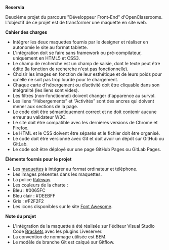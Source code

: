 **Reservia**

Deuxième projet du parcours "Développeur Front-End" d'OpenClassrooms. L'objectif de ce projet est de transformer une maquette en site web.

**Cahier des charges**

* Intégrer les deux maquettes fournis par le designer et réaliser en autonomie le site au format tablette.
* L'intégration doit se faire sans framework ou pré-compilateur, uniquement en HTML5 et CSS3.
* Le champ de recherche est un champ de saisie, dont le texte peut être édité (la fonction de recherche n'est pas fonctionnelle).
* Choisir les images en fonction de leur esthétique et de leurs poids pour qu'elle ne soit pas trop lourde pour le chargement.
* Chaque carte d’hébergement ou d’activité doit être cliquable dans son intégralité (les liens sont vides).
* Les filtres (non-fonctionnel) doivent changer d'apparence au survol.
* Les liens “Hébergements” et “Activités” sont des ancres qui doivent mener aux sections de la page.
* Le code doit être sémantiquement correct et ne doit contenir aucune erreur au validateur W3C.
* Le site doit être compatible avec les dernières versions de Chrome et Firefox.
* Le HTML et le CSS doivent être séparés et le fichier doit être organisé.
* Le code doit être versionné avec Git et doit avoir un dépôt sur GitHub ou GitLab.
* Le code soit être déployé sur une page GitHub Pages ou GitLab Pages.

**Éléments fournis pour le projet**

* Les [maquettes](https://s3-eu-west-1.amazonaws.com/course.oc-static.com/projects/Front-End+V2/P2+HTML+%26+CSS/Projet+2+-+Reservia+FR.zip) à intégrer au format ordinateur et téléphone.
* Les images présentes dans les maquettes.
* La police [Raleway](https://fonts.google.com/specimen/Raleway).
* Les couleurs de la charte :
* Bleu : #0065FC
* Bleu clair : #DEEBFF
* Gris : #F2F2F2
* Les icons disponibles sur le site [Font Awesome](https://fontawesome.com/).

**Note du projet**

* L'intégration de la maquette à été réalisée sur l'éditeur Visual Studio Code [Brackets](https://code.visualstudio.com//) avec les plugins Liveserver.
* La convention de nommage utilisée est BEM.
* Le modèle de branche Git est calqué sur Gitflow.